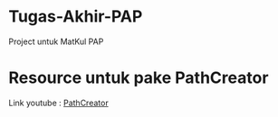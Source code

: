 # Tugas-Akhir-PAP
Project untuk MatKul PAP
# Resource untuk pake PathCreator
Link youtube : [PathCreator](https://www.youtube.com/watch?v=saAQNRSYU9k)